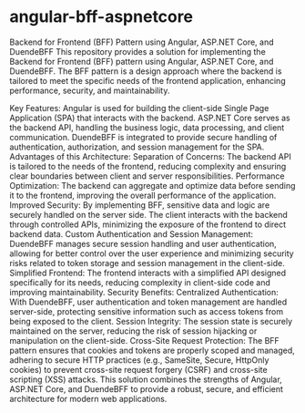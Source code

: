 # angular-bff-aspnetcore

Backend for Frontend (BFF) Pattern using Angular, ASP.NET Core, and DuendeBFF
This repository provides a solution for implementing the Backend for Frontend (BFF) pattern using Angular, ASP.NET Core, and DuendeBFF. The BFF pattern is a design approach where the backend is tailored to meet the specific needs of the frontend application, enhancing performance, security, and maintainability.

Key Features:
Angular is used for building the client-side Single Page Application (SPA) that interacts with the backend.
ASP.NET Core serves as the backend API, handling the business logic, data processing, and client communication.
DuendeBFF is integrated to provide secure handling of authentication, authorization, and session management for the SPA.
Advantages of this Architecture:
Separation of Concerns: The backend API is tailored to the needs of the frontend, reducing complexity and ensuring clear boundaries between client and server responsibilities.
Performance Optimization: The backend can aggregate and optimize data before sending it to the frontend, improving the overall performance of the application.
Improved Security: By implementing BFF, sensitive data and logic are securely handled on the server side. The client interacts with the backend through controlled APIs, minimizing the exposure of the frontend to direct backend data.
Custom Authentication and Session Management: DuendeBFF manages secure session handling and user authentication, allowing for better control over the user experience and minimizing security risks related to token storage and session management in the client-side.
Simplified Frontend: The frontend interacts with a simplified API designed specifically for its needs, reducing complexity in client-side code and improving maintainability.
Security Benefits:
Centralized Authentication: With DuendeBFF, user authentication and token management are handled server-side, protecting sensitive information such as access tokens from being exposed to the client.
Session Integrity: The session state is securely maintained on the server, reducing the risk of session hijacking or manipulation on the client-side.
Cross-Site Request Protection: The BFF pattern ensures that cookies and tokens are properly scoped and managed, adhering to secure HTTP practices (e.g., SameSite, Secure, HttpOnly cookies) to prevent cross-site request forgery (CSRF) and cross-site scripting (XSS) attacks.
This solution combines the strengths of Angular, ASP.NET Core, and DuendeBFF to provide a robust, secure, and efficient architecture for modern web applications.
